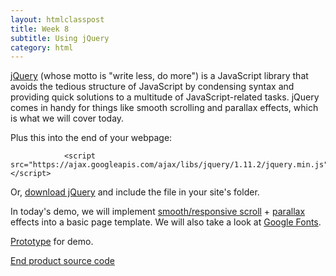 ```yaml
---
layout: htmlclasspost
title: Week 8
subtitle: Using jQuery
category: html
---
```


<a href="http://jquery.com" class="three">jQuery</a> (whose motto is "write less, do more") is a JavaScript library that avoids the tedious structure of JavaScript by condensing syntax and providing quick solutions to a multitude of JavaScript-related tasks. jQuery comes in handy for things like smooth scrolling and parallax effects, which is what we will cover today.

Plus this into the end of your webpage: 

				<script src="https://ajax.googleapis.com/ajax/libs/jquery/1.11.2/jquery.min.js"></script>

Or, <a href="http://jquery.com/download/" class="three">download jQuery</a> and include the file in your site's folder.

In today's demo, we will implement <a href="http://balupton.github.io/jquery-scrollto/" class="three">smooth/responsive scroll</a> + <a href="http://pixelcog.github.io/parallax.js/" class="three">parallax</a> effects into a basic page template. We will also take a look at <a href="http://www.google.com/fonts" class="three">Google Fonts</a>.

<a class="three" href="../../week8Frame.zip" target="_blank">Prototype</a> for demo.



<a class="three" href="../../week8.zip" target="_blank">
End product source code</a>